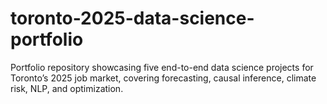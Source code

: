 # toronto-2025-data-science-portfolio
Portfolio repository showcasing five end-to-end data science projects for Toronto’s 2025 job market, covering forecasting, causal inference, climate risk, NLP, and optimization.
